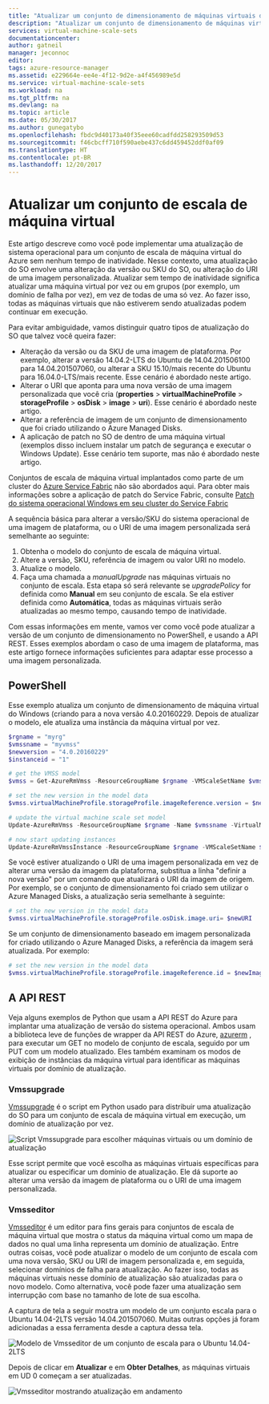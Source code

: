 ```yaml
---
title: "Atualizar um conjunto de dimensionamento de máquinas virtuais do Azure | Microsoft Docs"
description: "Atualizar um conjunto de dimensionamento de máquinas virtuais do Azure"
services: virtual-machine-scale-sets
documentationcenter: 
author: gatneil
manager: jeconnoc
editor: 
tags: azure-resource-manager
ms.assetid: e229664e-ee4e-4f12-9d2e-a4f456989e5d
ms.service: virtual-machine-scale-sets
ms.workload: na
ms.tgt_pltfrm: na
ms.devlang: na
ms.topic: article
ms.date: 05/30/2017
ms.author: gunegatybo
ms.openlocfilehash: fbdc9d40173a40f35eee60cadfdd258293509d53
ms.sourcegitcommit: f46cbcff710f590aebe437c6dd459452ddf0af09
ms.translationtype: HT
ms.contentlocale: pt-BR
ms.lasthandoff: 12/20/2017
---
```

# <a name="upgrade-a-virtual-machine-scale-set"></a>Atualizar um conjunto de escala de máquina virtual
Este artigo descreve como você pode implementar uma atualização de sistema operacional para um conjunto de escala de máquina virtual do Azure sem nenhum tempo de inatividade. Nesse contexto, uma atualização do SO envolve uma alteração da versão ou SKU do SO, ou alteração do URI de uma imagem personalizada. Atualizar sem tempo de inatividade significa atualizar uma máquina virtual por vez ou em grupos (por exemplo, um domínio de falha por vez), em vez de todas de uma só vez. Ao fazer isso, todas as máquinas virtuais que não estiverem sendo atualizadas podem continuar em execução.

Para evitar ambiguidade, vamos distinguir quatro tipos de atualização do SO que talvez você queira fazer:

* Alteração da versão ou da SKU de uma imagem de plataforma. Por exemplo, alterar a versão 14.04.2-LTS do Ubuntu de 14.04.201506100 para 14.04.201507060, ou alterar a SKU 15.10/mais recente do Ubuntu para 16.04.0-LTS/mais recente. Esse cenário é abordado neste artigo.
* Alterar o URI que aponta para uma nova versão de uma imagem personalizada que você cria (**properties** > **virtualMachineProfile** > **storageProfile** > **osDisk** > **image** > **uri**). Esse cenário é abordado neste artigo.
* Alterar a referência de imagem de um conjunto de dimensionamento que foi criado utilizando o Azure Managed Disks.
* A aplicação de patch no SO de dentro de uma máquina virtual (exemplos disso incluem instalar um patch de segurança e executar o Windows Update). Esse cenário tem suporte, mas não é abordado neste artigo.

Conjuntos de escala de máquina virtual implantados como parte de um cluster do [Azure Service Fabric](https://azure.microsoft.com/services/service-fabric/) não são abordados aqui. Para obter mais informações sobre a aplicação de patch do Service Fabric, consulte [Patch do sistema operacional Windows em seu cluster do Service Fabric](https://docs.microsoft.com/azure/service-fabric/service-fabric-patch-orchestration-application)

A sequência básica para alterar a versão/SKU do sistema operacional de uma imagem de plataforma, ou o URI de uma imagem personalizada será semelhante ao seguinte:

1. Obtenha o modelo do conjunto de escala de máquina virtual.
2. Altere a versão, SKU, referência de imagem ou valor URI no modelo.
3. Atualize o modelo.
4. Faça uma chamada a *manualUpgrade* nas máquinas virtuais no conjunto de escala. Esta etapa só será relevante se *upgradePolicy* for definida como **Manual** em seu conjunto de escala. Se ela estiver definida como **Automática**, todas as máquinas virtuais serão atualizadas ao mesmo tempo, causando tempo de inatividade.

Com essas informações em mente, vamos ver como você pode atualizar a versão de um conjunto de dimensionamento no PowerShell, e usando a API REST. Esses exemplos abordam o caso de uma imagem de plataforma, mas este artigo fornece informações suficientes para adaptar esse processo a uma imagem personalizada.

## <a name="powershell"></a>PowerShell
Esse exemplo atualiza um conjunto de dimensionamento de máquina virtual do Windows (criando para a nova versão 4.0.20160229. Depois de atualizar o modelo, ele atualiza uma instância da máquina virtual por vez.

```powershell
$rgname = "myrg"
$vmssname = "myvmss"
$newversion = "4.0.20160229"
$instanceid = "1"

# get the VMSS model
$vmss = Get-AzureRmVmss -ResourceGroupName $rgname -VMScaleSetName $vmssname

# set the new version in the model data
$vmss.virtualMachineProfile.storageProfile.imageReference.version = $newversion

# update the virtual machine scale set model
Update-AzureRmVmss -ResourceGroupName $rgname -Name $vmssname -VirtualMachineScaleSet $vmss

# now start updating instances
Update-AzureRmVmssInstance -ResourceGroupName $rgname -VMScaleSetName $vmssname -InstanceId $instanceId
```

Se você estiver atualizando o URI de uma imagem personalizada em vez de alterar uma versão da imagem da plataforma, substitua a linha "definir a nova versão" por um comando que atualizará o URI da imagem de origem. Por exemplo, se o conjunto de dimensionamento foi criado sem utilizar o Azure Managed Disks, a atualização seria semelhante à seguinte:

```powershell
# set the new version in the model data
$vmss.virtualMachineProfile.storageProfile.osDisk.image.uri= $newURI
```

Se um conjunto de dimensionamento baseado em imagem personalizada for criado utilizando o Azure Managed Disks, a referência da imagem será atualizada. Por exemplo: 

```powershell
# set the new version in the model data
$vmss.virtualMachineProfile.storageProfile.imageReference.id = $newImageReference
```

## <a name="the-rest-api"></a>A API REST
Veja alguns exemplos de Python que usam a API REST do Azure para implantar uma atualização de versão do sistema operacional. Ambos usam a biblioteca leve de funções de wrapper da API REST do Azure, [azurerm](https://pypi.python.org/pypi/azurerm) , para executar um GET no modelo de conjunto de escala, seguido por um PUT com um modelo atualizado. Eles também examinam os modos de exibição de instâncias da máquina virtual para identificar as máquinas virtuais por domínio de atualização.

### <a name="vmssupgrade"></a>Vmssupgrade
 [Vmssupgrade](https://github.com/gbowerman/vmsstools) é o script em Python usado para distribuir uma atualização do SO para um conjunto de escala de máquina virtual em execução, um domínio de atualização por vez.

![Script Vmssupgrade para escolher máquinas virtuais ou um domínio de atualização](./media/virtual-machine-scale-sets-upgrade-scale-set/vmssupgrade-screenshot.png)

Esse script permite que você escolha as máquinas virtuais específicas para atualizar ou especificar um domínio de atualização. Ele dá suporte ao alterar uma versão da imagem de plataforma ou o URI de uma imagem personalizada.

### <a name="vmsseditor"></a>Vmsseditor
[Vmsseditor](https://github.com/gbowerman/vmssdashboard) é um editor para fins gerais para conjuntos de escala de máquina virtual que mostra o status da máquina virtual como um mapa de dados no qual uma linha representa um domínio de atualização. Entre outras coisas, você pode atualizar o modelo de um conjunto de escala com uma nova versão, SKU ou URI de imagem personalizada e, em seguida, selecionar domínios de falha para atualização. Ao fazer isso, todas as máquinas virtuais nesse domínio de atualização são atualizadas para o novo modelo. Como alternativa, você pode fazer uma atualização sem interrupção com base no tamanho de lote de sua escolha.  

A captura de tela a seguir mostra um modelo de um conjunto escala para o Ubuntu 14.04-2LTS versão 14.04.201507060. Muitas outras opções já foram adicionadas a essa ferramenta desde a captura dessa tela.

![Modelo de Vmsseditor de um conjunto de escala para o Ubuntu 14.04-2LTS](./media/virtual-machine-scale-sets-upgrade-scale-set/vmssEditor1.png)

Depois de clicar em **Atualizar** e em **Obter Detalhes**, as máquinas virtuais em UD 0 começam a ser atualizadas.

![Vmsseditor mostrando atualização em andamento](./media/virtual-machine-scale-sets-upgrade-scale-set/vmssEditor2.png)

